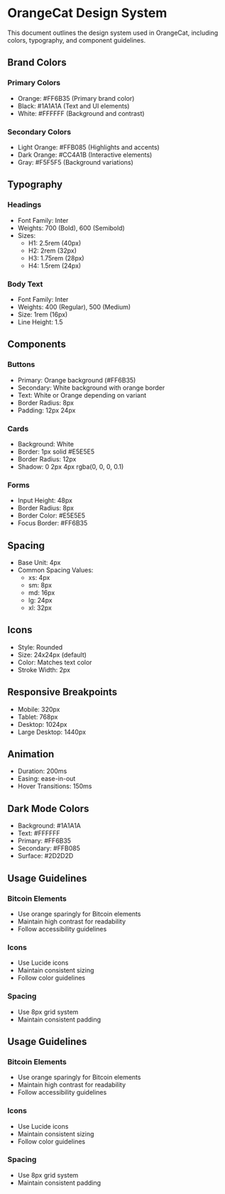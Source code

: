 # OrangeCat Design System

This document outlines the design system used in OrangeCat, including colors, typography, and component guidelines.

## Brand Colors

### Primary Colors
- Orange: #FF6B35 (Primary brand color)
- Black: #1A1A1A (Text and UI elements)
- White: #FFFFFF (Background and contrast)

### Secondary Colors
- Light Orange: #FFB085 (Highlights and accents)
- Dark Orange: #CC4A1B (Interactive elements)
- Gray: #F5F5F5 (Background variations)

## Typography

### Headings
- Font Family: Inter
- Weights: 700 (Bold), 600 (Semibold)
- Sizes:
  - H1: 2.5rem (40px)
  - H2: 2rem (32px)
  - H3: 1.75rem (28px)
  - H4: 1.5rem (24px)

### Body Text
- Font Family: Inter
- Weights: 400 (Regular), 500 (Medium)
- Size: 1rem (16px)
- Line Height: 1.5

## Components

### Buttons
- Primary: Orange background (#FF6B35)
- Secondary: White background with orange border
- Text: White or Orange depending on variant
- Border Radius: 8px
- Padding: 12px 24px

### Cards
- Background: White
- Border: 1px solid #E5E5E5
- Border Radius: 12px
- Shadow: 0 2px 4px rgba(0, 0, 0, 0.1)

### Forms
- Input Height: 48px
- Border Radius: 8px
- Border Color: #E5E5E5
- Focus Border: #FF6B35

## Spacing
- Base Unit: 4px
- Common Spacing Values:
  - xs: 4px
  - sm: 8px
  - md: 16px
  - lg: 24px
  - xl: 32px

## Icons
- Style: Rounded
- Size: 24x24px (default)
- Color: Matches text color
- Stroke Width: 2px

## Responsive Breakpoints
- Mobile: 320px
- Tablet: 768px
- Desktop: 1024px
- Large Desktop: 1440px

## Animation
- Duration: 200ms
- Easing: ease-in-out
- Hover Transitions: 150ms

## Dark Mode Colors
- Background: #1A1A1A
- Text: #FFFFFF
- Primary: #FF6B35
- Secondary: #FFB085
- Surface: #2D2D2D

## Usage Guidelines

### Bitcoin Elements
- Use orange sparingly for Bitcoin elements
- Maintain high contrast for readability
- Follow accessibility guidelines

### Icons
- Use Lucide icons
- Maintain consistent sizing
- Follow color guidelines

### Spacing
- Use 8px grid system
- Maintain consistent padding

## Usage Guidelines

### Bitcoin Elements
- Use orange sparingly for Bitcoin elements
- Maintain high contrast for readability
- Follow accessibility guidelines

### Icons
- Use Lucide icons
- Maintain consistent sizing
- Follow color guidelines

### Spacing
- Use 8px grid system
- Maintain consistent padding 